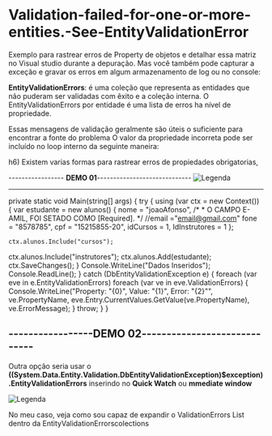 # Validation-failed-for-one-or-more-entities.-See-EntityValidationError

Exemplo para rastrear erros de Property de objetos e detalhar essa matriz no Visual studio durante a depuração. Mas você também pode capturar a exceção e gravar os erros em algum armazenamento de log ou no console:

**EntityValidationErrors**: é uma coleção que representa as entidades que não puderam ser validadas com êxito e a coleção interna. O EntityValidationErrors por entidade é uma lista de erros ha nível de propriedade.
 
 Essas mensagens de validação geralmente são úteis o suficiente para encontrar a fonte do problema
  O valor da propriedade incorreta pode ser incluído no loop interno da seguinte maneira:
 
   h6) Existem varias formas para rastrear erros de propiedades obrigatorias,
   
 
----------------- **DEMO 01**-----------------------------
![Legenda](https://i.imgur.com/POdZadh.png)	

---------------
private static void Main(string[] args)
        {
        try
            {
            using (var ctx = new Context())
                {
                    var estudante = new alunos()
                    {
                        nome = "joaoAfonso",
                        /*
                         * O CAMPO E-AMIL, FOI SETADO COMO [Required].
                         */
                        //email ="email@gmail.com"
                        fone = "8578785",
                        cpf = "15215855-20",
                        idCursos = 1,
                        IdInstrutores = 1
                    };

    ctx.alunos.Include("cursos");
   ctx.alunos.Include("instrutores");
    ctx.alunos.Add(estudante);
    ctx.SaveChanges();
                }
                Console.WriteLine("Dados Inseridos");
                Console.ReadLine();
            }
            catch (DbEntityValidationException e)
            {
                foreach (var eve in e.EntityValidationErrors)
                    foreach (var ve in eve.ValidationErrors)
                    {
                        Console.WriteLine("Property: \"{0}\", Value: \"{1}\", Error: \"{2}\"",
                            ve.PropertyName,
                            eve.Entry.CurrentValues.GetValue<object>(ve.PropertyName),
                            ve.ErrorMessage);
                    }
                throw;
            }
        }
        
 -----------------**DEMO 02**-----------------------------
 --
Outra opção seria usar o  **((System.Data.Entity.Validation.DbEntityValidationException)$exception).EntityValidationErrors** inserindo no **Quick Watch** ou  **mmediate window**
 
 
 ![Legenda]((https://i.imgur.com/g9sjNyQ.png))	
 
No meu caso, veja como sou capaz de expandir o ValidationErrors List dentro da EntityValidationErrorscolections 
 
  
  
  

  
        
 

